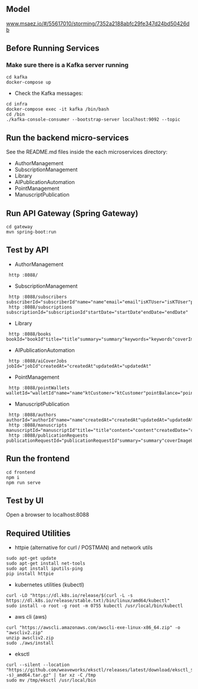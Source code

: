 # 

## Model
www.msaez.io/#/55617010/storming/7352a2188abfc29fe347d24bd50426db

## Before Running Services
### Make sure there is a Kafka server running
```
cd kafka
docker-compose up
```
- Check the Kafka messages:
```
cd infra
docker-compose exec -it kafka /bin/bash
cd /bin
./kafka-console-consumer --bootstrap-server localhost:9092 --topic
```

## Run the backend micro-services
See the README.md files inside the each microservices directory:

- AuthorManagement
- SubscriptionManagement
- Library
- AIPublicationAutomation
- PointManagement
- ManuscriptPublication


## Run API Gateway (Spring Gateway)
```
cd gateway
mvn spring-boot:run
```

## Test by API
- AuthorManagement
```
 http :8088/ 
```
- SubscriptionManagement
```
 http :8088/subscribers subscriberId="subscriberId"name="name"email="email"isKTUser="isKTUser"points="points"
 http :8088/subscriptions subscriptionId="subscriptionId"startDate="startDate"endDate="endDate"
```
- Library
```
 http :8088/books bookId="bookId"title="title"summary="summary"keywords="keywords"coverImageUrl="coverImageUrl"category="category"subscriptionFee="subscriptionFee"readCount="readCount"bestsellerBadge="bestsellerBadge"
```
- AIPublicationAutomation
```
 http :8088/aiCoverJobs jobId="jobId"createdAt="createdAt"updatedAt="updatedAt"
```
- PointManagement
```
 http :8088/pointWallets walletId="walletId"name="name"ktCustomer="ktCustomer"pointBalance="pointBalance"createdAt="createdAt"updatedAt="updatedAt"
```
- ManuscriptPublication
```
 http :8088/authors authorId="authorId"name="name"createdAt="createdAt"updatedAt="updatedAt"
 http :8088/manuscripts manuscriptId="manuscriptId"title="title"content="content"createdDate="createdDate"updatedDate="updatedDate"
 http :8088/publicationRequests publicationRequestId="publicationRequestId"summary="summary"coverImageUrl="coverImageUrl"publishedDate="publishedDate"createdDate="createdDate"updatedDate="updatedDate"
```


## Run the frontend
```
cd frontend
npm i
npm run serve
```

## Test by UI
Open a browser to localhost:8088

## Required Utilities

- httpie (alternative for curl / POSTMAN) and network utils
```
sudo apt-get update
sudo apt-get install net-tools
sudo apt install iputils-ping
pip install httpie
```

- kubernetes utilities (kubectl)
```
curl -LO "https://dl.k8s.io/release/$(curl -L -s https://dl.k8s.io/release/stable.txt)/bin/linux/amd64/kubectl"
sudo install -o root -g root -m 0755 kubectl /usr/local/bin/kubectl
```

- aws cli (aws)
```
curl "https://awscli.amazonaws.com/awscli-exe-linux-x86_64.zip" -o "awscliv2.zip"
unzip awscliv2.zip
sudo ./aws/install
```

- eksctl 
```
curl --silent --location "https://github.com/weaveworks/eksctl/releases/latest/download/eksctl_$(uname -s)_amd64.tar.gz" | tar xz -C /tmp
sudo mv /tmp/eksctl /usr/local/bin
```
